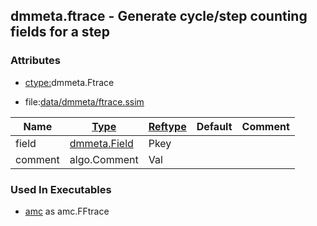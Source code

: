 ## dmmeta.ftrace - Generate cycle/step counting fields for a step


### Attributes
<a href="#attributes"></a>
* [ctype:](/txt/ssimdb/dmmeta/ctype.md)dmmeta.Ftrace

* file:[data/dmmeta/ftrace.ssim](/data/dmmeta/ftrace.ssim)

|Name|[Type](/txt/ssimdb/dmmeta/ctype.md)|[Reftype](/txt/ssimdb/dmmeta/reftype.md)|Default|Comment|
|---|---|---|---|---|
|field|[dmmeta.Field](/txt/ssimdb/dmmeta/field.md)|Pkey|
|comment|algo.Comment|Val|

### Used In Executables
<a href="#used-in-executables"></a>
* [amc](/txt/exe/amc/README.md) as amc.FFtrace

